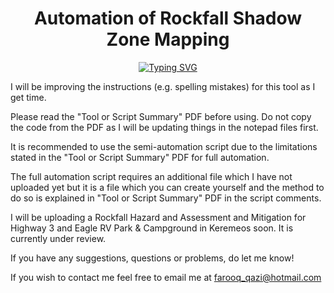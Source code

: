 <h1 align="center">Automation of Rockfall Shadow Zone Mapping</h1>
<p align = "center"><a href="https://git.io/typing-svg"><img src="https://readme-typing-svg.herokuapp.com?font=Fira+Code&pause=1000&color=040E13&center=true&width=500&lines=Do+or+do+not.+There+is+no+try.+”+-+Yoda" alt="Typing SVG" /></a><p>

I will be improving the instructions (e.g. spelling mistakes) for this tool as I get time.

Please read the "Tool or Script Summary" PDF before using. Do not copy the code from the PDF as I will be updating things in the notepad files first.

It is recommended to use the semi-automation script due to the limitations stated in the "Tool or Script Summary" PDF for full automation. 

The full automation script requires an additional file which I have not uploaded yet but it is a file which you can create yourself and the method to do so is explained in "Tool or Script Summary" PDF in the script comments.

I will be uploading a Rockfall Hazard and Assessment and Mitigation for Highway 3 and Eagle RV Park & Campground in Keremeos soon. It is currently under review.

If you have any suggestions, questions or problems, do let me know!

If you wish to contact me feel free to email me at farooq_qazi@hotmail.com
